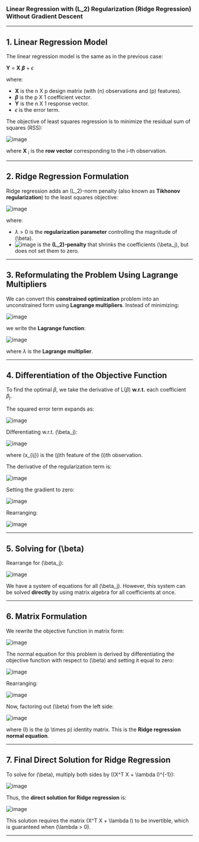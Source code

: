 ### **Linear Regression with \(L_2\) Regularization (Ridge Regression) Without Gradient Descent**

---

## **1. Linear Regression Model**  

The linear regression model is the same as in the previous case:

**Y**  = **X** **$\beta$** + $\epsilon$

where:  
- **X** is the n X p design matrix (with \(n\) observations and \(p\) features).  
- **$\beta$** is the p X 1 coefficient vector.  
- **Y** is the n X 1 response vector.  
- $\epsilon$ is the error term.

The objective of least squares regression is to minimize the residual sum of squares (RSS):

![image](https://github.com/user-attachments/assets/cf9098c1-ef3d-4053-86d3-328671a4014f)


where **X** <sub>i</sub> is the **row vector** corresponding to the i-th observation.

---

## **2. Ridge Regression Formulation**

Ridge regression adds an \(L_2\)-norm penalty (also known as **Tikhonov regularization**) to the least squares objective:

![image](https://github.com/user-attachments/assets/d807c0d0-7355-47b3-b704-4dfe162c4d59)


where:  
- $\lambda$ > 0 is the **regularization parameter** controlling the magnitude of \(\beta\).  
- ![image](https://github.com/user-attachments/assets/140b1802-6d26-481d-83fb-101c301e2a19)
 is the **\(L_2\)-penalty** that shrinks the coefficients \(\beta_j\), but does not set them to zero.

---

## **3. Reformulating the Problem Using Lagrange Multipliers**

We can convert this **constrained optimization** problem into an unconstrained form using **Lagrange multipliers**. Instead of minimizing:

![image](https://github.com/user-attachments/assets/33783dc3-8556-4c89-b2d2-5a63c08e821d)


we write the **Lagrange function**:

![image](https://github.com/user-attachments/assets/b3484c32-45ed-4c12-92fa-80d24560df9d)


where $\lambda$ is the **Lagrange multiplier**.

---

## **4. Differentiation of the Objective Function**

To find the optimal $\beta$, we take the derivative of L($\beta$) **w.r.t.** each coefficient $\beta$<sub>j</sub>.  

The squared error term expands as:

![image](https://github.com/user-attachments/assets/e6efeb1b-b03d-48d5-ae2a-a8eb936e1d54)


Differentiating w.r.t. \(\beta_j\):

![image](https://github.com/user-attachments/assets/bbbc3a92-075e-44b3-b81c-61a5a522fe58)


where \(x_{ij}\) is the \(j\)th feature of the \(i\)th observation.

The derivative of the regularization term is:

![image](https://github.com/user-attachments/assets/6100d19f-6855-492d-96a6-d06bd8eb35bd)


Setting the gradient to zero:

![image](https://github.com/user-attachments/assets/f7a83507-b328-42d6-aae3-c81090b234d3)


Rearranging:

![image](https://github.com/user-attachments/assets/6cf6f458-4429-4035-9566-5622fcb8987d)

---

## **5. Solving for \(\beta\)**  

Rearrange for \(\beta_j\):

![image](https://github.com/user-attachments/assets/304666b5-cfa0-4a47-a55f-08551c226649)


We have a system of equations for all \(\beta_j\). However, this system can be solved **directly** by using matrix algebra for all coefficients at once.

---

## **6. Matrix Formulation**

We rewrite the objective function in matrix form:

![image](https://github.com/user-attachments/assets/4628fde4-5365-4569-a4ff-42cdda81ba4f)


The normal equation for this problem is derived by differentiating the objective function with respect to \(\beta\) and setting it equal to zero:

![image](https://github.com/user-attachments/assets/5421bf03-80e1-4b6f-aa99-3a69546bb9ce)


Rearranging:

![image](https://github.com/user-attachments/assets/d6935023-9a56-40ad-8ec3-91058cd2eb8b)


Now, factoring out \(\beta\) from the left side:

![image](https://github.com/user-attachments/assets/4cfb6b79-7a74-4a65-ae49-7dc3a9d5759d)


where \(I\) is the \(p \times p\) identity matrix. This is the **Ridge regression normal equation**.

---

## **7. Final Direct Solution for Ridge Regression**

To solve for \(\beta\), multiply both sides by \((X^T X + \lambda I)^{-1}\):

![image](https://github.com/user-attachments/assets/26183ddb-6617-4272-b90a-6582e51ff94a)


Thus, the **direct solution for Ridge regression** is:

![image](https://github.com/user-attachments/assets/fe7f7619-d41f-4f20-bdfc-a3fc8c1e8547)


This solution requires the matrix \(X^T X + \lambda I\) to be invertible, which is guaranteed when \(\lambda > 0\).

---

